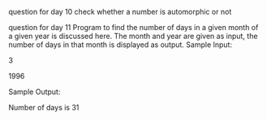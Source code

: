 question for day 10
check whether a number is automorphic or not


question for day 11
Program to find the number of days in a given month of a given year is discussed here. The month and year are given as input, the number of days in that month is displayed as output.
Sample Input:

3

1996



Sample Output:

Number of days is 31